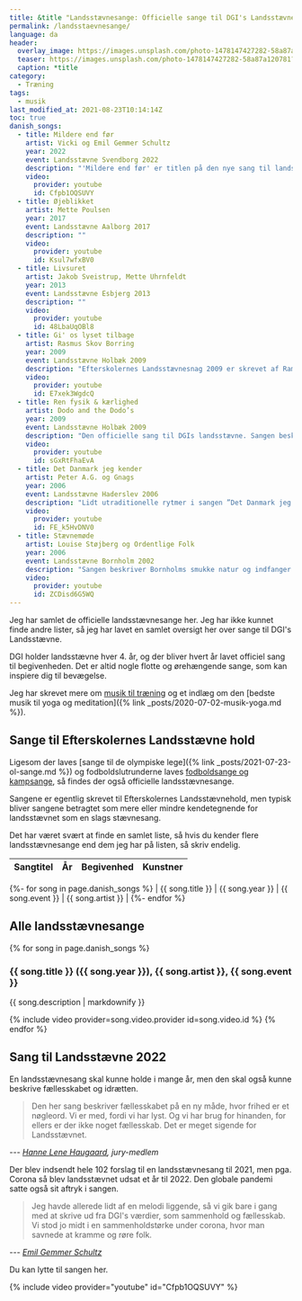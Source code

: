 ```yaml
---
title: &title "Landsstævnesange: Officielle sange til DGI's Landsstævne"
permalink: /landsstaevnesange/
language: da
header:
  overlay_image: https://images.unsplash.com/photo-1478147427282-58a87a120781?ixid=MnwxMjA3fDB8MHxwaG90by1wYWdlfHx8fGVufDB8fHx8&ixlib=rb-1.2.1&auto=format&fit=crop&h=630&w=1200&q=10
  teaser: https://images.unsplash.com/photo-1478147427282-58a87a120781?ixid=MnwxMjA3fDB8MHxwaG90by1wYWdlfHx8fGVufDB8fHx8&ixlib=rb-1.2.1&auto=format&fit=crop&h=300&w=400&q=10
  caption: *title
category:
  - Træning
tags:
  - musik
last_modified_at: 2021-08-23T10:14:14Z
toc: true
danish_songs:
  - title: Mildere end før
    artist: Vicki og Emil Gemmer Schultz
    year: 2022
    event: Landsstævne Svendborg 2022
    description: "'Mildere end før' er titlen på den nye sang til landsstævne 2022. Sangen er ifølge [DGI](https://www.dgi.dk/landsstaevne/om-landsstaevnet/landsstaevnesangen-2022) skrevet af Vicki og Emil Gemmer Schultz fra Kerteminde og Emils far Lars. Sangen vandt DGI’s og Efterskoleforeningens konkurrence om at skrive en ny landsstævnesang af de 102 indsendte sange."
    video:
      provider: youtube
      id: Cfpb1OQSUVY
  - title: Øjeblikket
    artist: Mette Poulsen
    year: 2017
    event: Landsstævne Aalborg 2017
    description: ""
    video:
      provider: youtube
      id: Ksul7wfxBV0
  - title: Livsuret
    artist: Jakob Sveistrup, Mette Uhrnfeldt
    year: 2013
    event: Landsstævne Esbjerg 2013
    description: ""
    video:
      provider: youtube
      id: 48LbaUqOBl8
  - title: Gi' os lyset tilbage
    artist: Rasmus Skov Borring
    year: 2009
    event: Landsstævne Holbæk 2009
    description: "Efterskolernes Landsstævnesnag 2009 er skrevet af Ramsu Skov Borring og Per Krois Kjærsgaard. Se mere i [Højskolesangbogen](https://hojskolesangbogen.dk/om-sangbogen/historier-om-sangene/e-g/gi-os-lyset-tilbage)."
    video:
      provider: youtube
      id: E7xek3WgdcQ
  - title: Ren fysik & kærlighed
    artist: Dodo and the Dodo’s
    year: 2009
    event: Landsstævne Holbæk 2009
    description: "Den officielle sang til DGIs landsstævne. Sangen beskriver oplevelsen af fællesskabet i fællesskaberne og uforglemmelige øjeblikke – dét som DGI og DDS’ Landsstævner handler om. "
    video:
      provider: youtube
      id: sGxRtFhaEvA
  - title: Det Danmark jeg kender
    artist: Peter A.G. og Gnags
    year: 2006
    event: Landsstævne Haderslev 2006
    description: "Lidt utraditionelle rytmer i sangen ”Det Danmark jeg kender”. Sangen handler om, hvordan fortid og traditioner er vigtige forudsætninger for at kunne se fremad. Se teksten på [dgi.dk](https://www.dgi.dk/landsstaevner/landsstaevner-gennem-tiden/2006-haderslev/landsstaevnesang-2006-det-danmark-jeg-kender)."
    video:
      provider: youtube
      id: FE_k5HvDNV0
  - title: Stævnemøde
    artist: Louise Støjberg og Ordentlige Folk
    year: 2006
    event: Landsstævne Bornholm 2002
    description: "Sangen beskriver Bornholms smukke natur og indfanger mange af de forventninger, glæder og oplevelser et landsstævne byder på. Se teksten på [dgi.dk](https://www.dgi.dk/landsstaevner/landsstaevner-gennem-tiden/2002-bornholm/landsstaevnesang-2002-staevnemoede)."
    video:
      provider: youtube
      id: ZCDisd6G5WQ
---
```


Jeg har samlet de officielle landsstævnesange her. Jeg har ikke kunnet finde andre lister, så jeg har lavet en samlet oversigt her over sange til DGI's Landsstævne.

DGI holder landsstævne hver 4. år, og der bliver hvert år lavet officiel sang til begivenheden. Det er altid nogle flotte og ørehængende sange, som kan inspiere dig til bevægelse.

Jeg har skrevet mere om [musik til træning](/artikel/musik-til-traeningen/) og et indlæg om den [bedste musik til yoga og meditation]({% link _posts/2020-07-02-musik-yoga.md %}).

## Sange til Efterskolernes Landsstævne hold

Ligesom der laves [sange til de olympiske lege]({% link _posts/2021-07-23-ol-sange.md %}) og fodboldslutrunderne laves [fodboldsange og kampsange](https://www.legestue.net/danske-fodboldsange-og-kampsange/), så findes der også officielle landsstævnesange.

Sangene er egentlig skrevet til Efterskolernes Landsstævnehold, men typisk bliver sangene betragtet som mere eller mindre kendetegnende for landsstævnet som en slags stævnesang.

Det har været svært at finde en samlet liste, så hvis du kender flere landsstævnesange end dem jeg har på listen, så skriv endelig.

| Sangtitel | År | Begivenhed | Kunstner |
|-|-|-|-|
{%- for song in page.danish_songs %}
| {{ song.title }} | {{ song.year }} | {{ song.event }} | {{ song.artist }} |
{%- endfor %}

## Alle landsstævnesange

{% for song in page.danish_songs %}
### {{ song.title }} ({{ song.year }}), {{ song.artist }}, {{ song.event }}

{{ song.description | markdownify }}

{% include video provider=song.video.provider id=song.video.id %}
{% endfor %}

## Sang til Landsstævne 2022

En landsstævnesang skal kunne holde i mange år, men den skal også kunne beskrive fællesskabet og idrætten.

> Den her sang beskriver fællesskabet på en ny måde, hvor frihed er et nøgleord. Vi er med, fordi vi har lyst. Og vi har brug for hinanden, for ellers er der ikke noget fællesskab. Det er meget sigende for Landsstævnet.

--- <cite>[Hanne Lene Haugaard](https://www.tv2fyn.dk/svendborg/emil-og-vicki-fra-langeskov-har-skrevet-dgis-nye-sang), jury-medlem</cite>

Der blev indsendt hele 102 forslag til en landsstævnesang til 2021, men pga. Corona så blev landsstævnet udsat et år til 2022. Den globale pandemi satte også sit aftryk i sangen.

> Jeg havde allerede lidt af en melodi liggende, så vi gik bare i gang med at skrive ud fra DGI's værdier, som sammenhold og fællesskab. Vi stod jo midt i en sammenholdstørke under corona, hvor man savnede at kramme og røre folk.

--- <cite>[Emil Gemmer Schultz](https://www.tv2fyn.dk/svendborg/emil-og-vicki-fra-langeskov-har-skrevet-dgis-nye-sang)</cite>

Du kan lytte til sangen her.

{% include video provider="youtube" id="Cfpb1OQSUVY" %}
